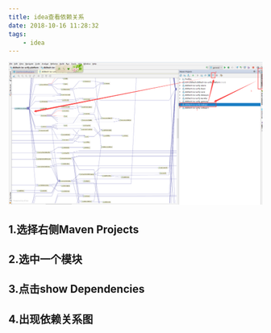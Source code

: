 ```yaml
---
title: idea查看依赖关系
date: 2018-10-16 11:28:32
tags:
    - idea
---
```


![依赖图片](/images/依赖图片.png)
## 1.选择右侧Maven Projects
## 2.选中一个模块
## 3.点击show Dependencies
## 4.出现依赖关系图 
